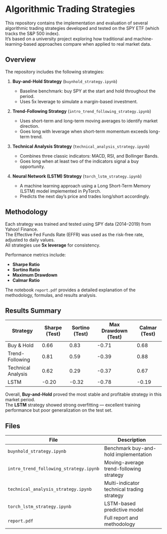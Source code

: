 # Algorithmic Trading Strategies

This repository contains the implementation and evaluation of several algorithmic trading strategies developed and tested on the SPY ETF (which tracks the S&P 500 index).  
It’s based on a university project exploring how traditional and machine-learning-based approaches compare when applied to real market data.

## Overview

The repository includes the following strategies:

1. **Buy-and-Hold Strategy** (`buynhold_strategy.ipynb`)  
   - Baseline benchmark: buy SPY at the start and hold throughout the period.  
   - Uses 5x leverage to simulate a margin-based investment.  

2. **Trend-Following Strategy** (`intro_trend_following_strategy.ipynb`)  
   - Uses short-term and long-term moving averages to identify market direction.  
   - Goes long with leverage when short-term momentum exceeds long-term trend.  

3. **Technical Analysis Strategy** (`technical_analysis_strategy.ipynb`)  
   - Combines three classic indicators: MACD, RSI, and Bollinger Bands.  
   - Goes long when at least two of the indicators signal a buy opportunity.  

4. **Neural Network (LSTM) Strategy** (`torch_lstm_strategy.ipynb`)  
   - A machine learning approach using a Long Short-Term Memory (LSTM) model implemented in PyTorch.  
   - Predicts the next day’s price and trades long/short accordingly.  

## Methodology

Each strategy was trained and tested using SPY data (2014–2019) from Yahoo! Finance.  
The Effective Fed Funds Rate (EFFR) was used as the risk-free rate, adjusted to daily values.  
All strategies use **5x leverage** for consistency.

Performance metrics include:
- **Sharpe Ratio**
- **Sortino Ratio**
- **Maximum Drawdown**
- **Calmar Ratio**

The notebook `report.pdf` provides a detailed explanation of the methodology, formulas, and results analysis.

## Results Summary

| Strategy | Sharpe (Test) | Sortino (Test) | Max Drawdown (Test) | Calmar (Test) |
|-----------|---------------|----------------|----------------------|----------------|
| Buy & Hold | 0.66 | 0.83 | -0.71 | 0.68 |
| Trend-Following | 0.81 | 0.59 | -0.39 | 0.88 |
| Technical Analysis | 0.62 | 0.29 | -0.37 | 0.67 |
| LSTM | -0.20 | -0.32 | -0.78 | -0.19 |

Overall, **Buy-and-Hold** proved the most stable and profitable strategy in this market period.  
The **LSTM** strategy showed strong overfitting — excellent training performance but poor generalization on the test set.

## Files

| File | Description |
|------|--------------|
| `buynhold_strategy.ipynb` | Benchmark buy-and-hold implementation |
| `intro_trend_following_strategy.ipynb` | Moving-average trend-following strategy |
| `technical_analysis_strategy.ipynb` | Multi-indicator technical trading strategy |
| `torch_lstm_strategy.ipynb` | LSTM-based predictive model |
| `report.pdf` | Full report and methodology |

